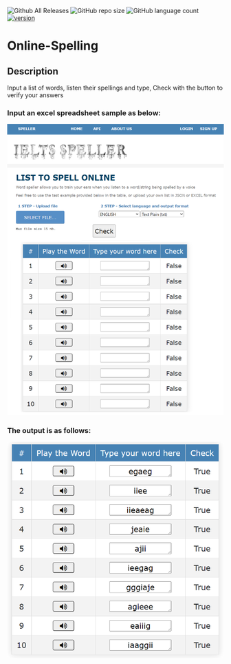 ![Github All Releases](https://img.shields.io/github/downloads/jatolentino/Online-Spelling/total?logo=GitHub&style=plastic)
![GitHub repo size](https://img.shields.io/github/repo-size/jatolentino/Online-Spelling)
![GitHub language count](https://img.shields.io/github/languages/count/jatolentino/Online-Spelling?color=success&logo=CodersRank&logoColor=%23FFFFFF)
[![version](https://img.shields.io/badge/version-1.0-red.svg)](//npmjs.com/package/Online-Spelling)

# Online-Spelling

## Description
Input a list of words, listen their spellings and type, Check with the button to verify your answers

### Input an excel spreadsheet sample as below:

![Project Image](https://github.com/jatolentino/Online-Spelling/blob/main/images/Speller.png)


### The output is as follows:

![Project Image](https://github.com/jatolentino/Online-Spelling/blob/main/images/result.png)
